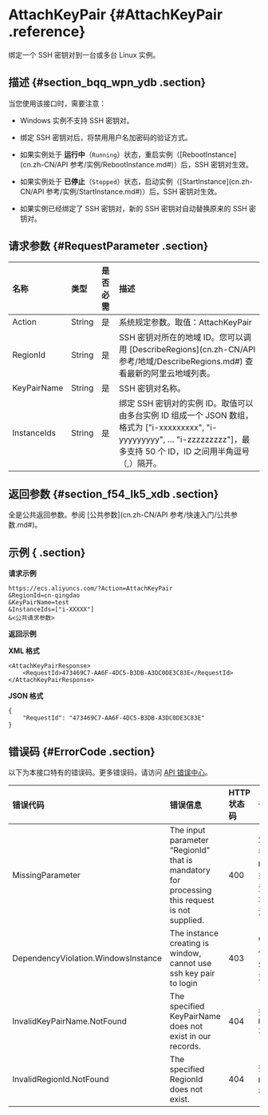 # AttachKeyPair {#AttachKeyPair .reference}

绑定一个 SSH 密钥对到一台或多台 Linux 实例。

## 描述 {#section_bqq_wpn_ydb .section}

当您使用该接口时，需要注意：

-   Windows 实例不支持 SSH 密钥对。

-   绑定 SSH 密钥对后，将禁用用户名加密码的验证方式。

-   如果实例处于 **运行中**（`Running`）状态，重启实例（[RebootInstance](cn.zh-CN/API 参考/实例/RebootInstance.md#)）后，SSH 密钥对生效。

-   如果实例处于 **已停止**（`Stopped`）状态，启动实例（[StartInstance](cn.zh-CN/API 参考/实例/StartInstance.md#)）后，SSH 密钥对生效。

-   如果实例已经绑定了 SSH 密钥对，新的 SSH 密钥对自动替换原来的 SSH 密钥对。


## 请求参数 {#RequestParameter .section}

|名称|类型|是否必需|描述|
|:-|:-|:---|:-|
|Action|String|是|系统规定参数。取值：AttachKeyPair|
|RegionId|String|是|SSH 密钥对所在的地域 ID。您可以调用 [DescribeRegions](cn.zh-CN/API 参考/地域/DescribeRegions.md#) 查看最新的阿里云地域列表。|
|KeyPairName|String|是|SSH 密钥对名称。|
|InstanceIds|String|是|绑定 SSH 密钥对的实例 ID。取值可以由多台实例 ID 组成一个 JSON 数组，格式为 \["i-xxxxxxxxx", "i-yyyyyyyyy", … "i-zzzzzzzzz"\]，最多支持 50 个 ID，ID 之间用半角逗号（,）隔开。|

## 返回参数 {#section_f54_lk5_xdb .section}

全是公共返回参数。参阅 [公共参数](cn.zh-CN/API 参考/快速入门/公共参数.md#)。

## 示例 { .section}

**请求示例** 

```
https://ecs.aliyuncs.com/?Action=AttachKeyPair
&RegionId=cn-qingdao
&KeyPairName=test
&InstanceIds=["i-XXXXX"]
&<公共请求参数>
```

**返回示例** 

**XML 格式**

```
<AttachKeyPairResponse>
    <RequestId>473469C7-AA6F-4DC5-B3DB-A3DC0DE3C83E</RequestId>
</AttachKeyPairResponse>
```

 **JSON 格式** 

```
{
    "RequestId": "473469C7-AA6F-4DC5-B3DB-A3DC0DE3C83E"
}
```

## 错误码 {#ErrorCode .section}

以下为本接口特有的错误码。更多错误码，请访问 [API 错误中心](https://error-center.aliyun.com/status/product/Ecs)。

|错误代码|错误信息|HTTP 状态码|说明|
|:---|:---|:-------|:-|
|MissingParameter|The input parameter “RegionId” that is mandatory for processing this request is not supplied.|400|您需要指定参数 `RegionId`。或者您暂时无法使用该地域的资源。|
|DependencyViolation.WindowsInstance|The instance creating is window, cannot use ssh key pair to login|403|Windows 实例不支持 SSH 密钥对。|
|InvalidKeyPairName.NotFound|The specified KeyPairName does not exist in our records.|404|指定的 `KeyPairName` 不存在。|
|InvalidRegionId.NotFound|The specified RegionId does not exist.|404|指定的 `RegionId` 不存在。|


